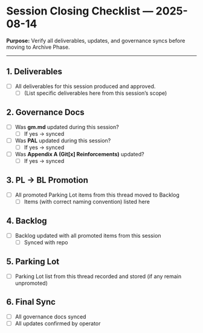 # Session Closing Checklist — 2025-08-14

**Purpose:** Verify all deliverables, updates, and governance syncs before moving to Archive Phase.

---

## 1. Deliverables
- [ ] All deliverables for this session produced and approved.
  - [ ] (List specific deliverables here from this session’s scope)

## 2. Governance Docs
- [ ] Was **gm.md** updated during this session?
  - [ ] If yes → synced
- [ ] Was **PAL** updated during this session?
  - [ ] If yes → synced
- [ ] Was **Appendix A (Git[x] Reinforcements)** updated?
  - [ ] If yes → synced

## 3. PL → BL Promotion
- [ ] All promoted Parking Lot items from this thread moved to Backlog
  - [ ] Items (with correct naming convention) listed here

## 4. Backlog
- [ ] Backlog updated with all promoted items from this session
  - [ ] Synced with repo

## 5. Parking Lot
- [ ] Parking Lot list from this thread recorded and stored (if any remain unpromoted)

## 6. Final Sync
- [ ] All governance docs synced
- [ ] All updates confirmed by operator
